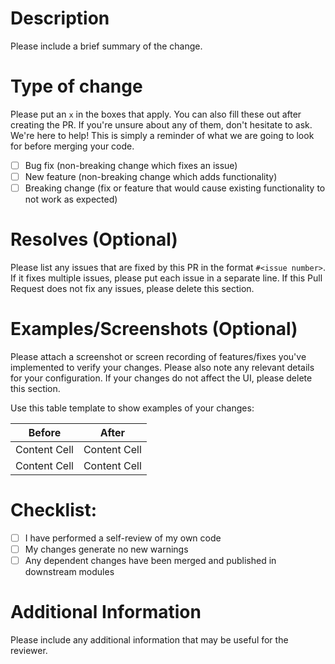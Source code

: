 # Description

Please include a brief summary of the change.

# Type of change

Please put an `x` in the boxes that apply. You can also fill these out after creating the PR. If you're unsure about any of them, don't hesitate to ask. We're here to help! This is simply a reminder of what we are going to look for before merging your code.

- [ ] Bug fix (non-breaking change which fixes an issue)
- [ ] New feature (non-breaking change which adds functionality)
- [ ] Breaking change (fix or feature that would cause existing functionality to not work as expected)

# Resolves (Optional)

Please list any issues that are fixed by this PR in the format `#<issue number>`. If it fixes multiple issues, please put each issue in a separate line. If this Pull Request does not fix any issues, please delete this section.

# Examples/Screenshots (Optional)

Please attach a screenshot or screen recording of features/fixes you've implemented to verify your changes. Please also note any relevant details for your configuration. If your changes do not affect the UI, please delete this section.

Use this table template to show examples of your changes:

| Before       | After        |
| ------------ | ------------ |
| Content Cell | Content Cell |
| Content Cell | Content Cell |

# Checklist:

- [ ] I have performed a self-review of my own code
- [ ] My changes generate no new warnings
- [ ] Any dependent changes have been merged and published in downstream modules

# Additional Information

Please include any additional information that may be useful for the reviewer.
